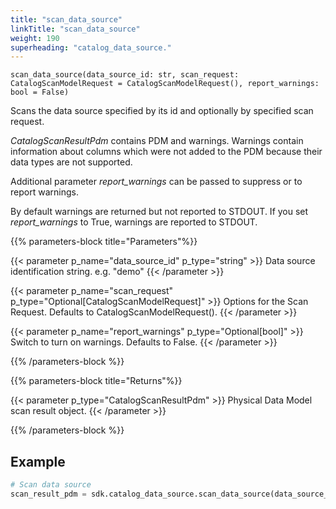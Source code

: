 ```yaml
---
title: "scan_data_source"
linkTitle: "scan_data_source"
weight: 190
superheading: "catalog_data_source."
---
```


``scan_data_source(data_source_id: str, scan_request: CatalogScanModelRequest = CatalogScanModelRequest(), report_warnings: bool = False)``

Scans the data source specified by its id and optionally by specified scan request.

*CatalogScanResultPdm* contains PDM and warnings. Warnings contain information about columns which were not added to the PDM because their data types are not supported.

Additional parameter *report_warnings* can be passed to suppress or to report warnings.

By default warnings are returned but not reported to STDOUT. If you set *report_warnings* to True, warnings are reported to STDOUT.

{{% parameters-block  title="Parameters"%}}

{{< parameter p_name="data_source_id" p_type="string" >}}
Data source identification string. e.g. "demo"
{{< /parameter >}}

{{< parameter p_name="scan_request" p_type="Optional[CatalogScanModelRequest]" >}}
Options for the Scan Request. Defaults to CatalogScanModelRequest().
{{< /parameter >}}

{{< parameter p_name="report_warnings" p_type="Optional[bool]" >}}
Switch to turn on warnings. Defaults to False.
{{< /parameter >}}

{{% /parameters-block %}}

{{% parameters-block title="Returns"%}}

{{< parameter p_type="CatalogScanResultPdm" >}}
Physical Data Model scan result object.
{{< /parameter >}}

{{% /parameters-block %}}

## Example
```python
# Scan data source
scan_result_pdm = sdk.catalog_data_source.scan_data_source(data_source_id="demo-test-ds")
```
